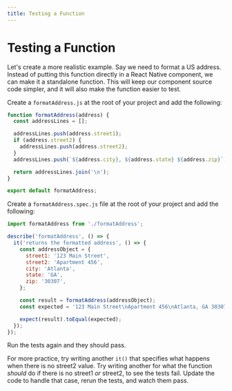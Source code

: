 ```yaml
---
title: Testing a Function
---
```


# Testing a Function

Let's create a more realistic example. Say we need to format a US address. Instead of putting this function directly in a React Native component, we can make it a standalone function. This will keep our component source code simpler, and it will also make the function easier to test.

Create a `formatAddress.js` at the root of your project and add the following:

```javascript
function formatAddress(address) {
  const addressLines = [];

  addressLines.push(address.street1);
  if (address.street2) {
    addressLines.push(address.street2);
  }
  addressLines.push(`${address.city}, ${address.state} ${address.zip}`);

  return addressLines.join('\n');
}

export default formatAddress;
```

Create a `formatAddress.spec.js` file at the root of your project and add the following:

```javascript
import formatAddress from './formatAddress';

describe('formatAddress', () => {
  it('returns the formatted address', () => {
    const addressObject = {
      street1: '123 Main Street',
      street2: 'Apartment 456',
      city: 'Atlanta',
      state: 'GA',
      zip: '30307',
    };

    const result = formatAddress(addressObject);
    const expected = '123 Main Street\nApartment 456\nAtlanta, GA 30307';

    expect(result).toEqual(expected);
  });
});
```

Run the tests again and they should pass.

For more practice, try writing another `it()` that specifies what happens when there is no street2 value. Try writing another for what the function _should_ do if there is no street1 _or_ street2, to see the tests fail. Update the code to handle that case, rerun the tests, and watch them pass.
